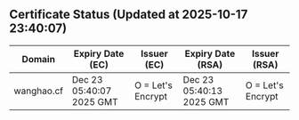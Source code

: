 ## Certificate Status (Updated at 2025-10-17 23:40:07)
| Domain | Expiry Date (EC) | Issuer (EC) | Expiry Date (RSA) | Issuer (RSA) |
|--------|------------------|-------------|-------------------|--------------|
| wanghao.cf | Dec 23 05:40:07 2025 GMT |  O = Let's Encrypt | Dec 23 05:40:13 2025 GMT |  O = Let's Encrypt |
